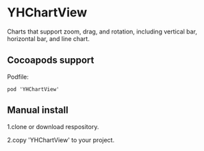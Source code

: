 # YHChartView
Charts that support zoom, drag, and rotation, including vertical bar, horizontal bar, and line chart.

## Cocoapods support
Podfile:

```
pod 'YHChartView'
```

## Manual install
1.clone or download respository.


2.copy 'YHChartView' to your project.



